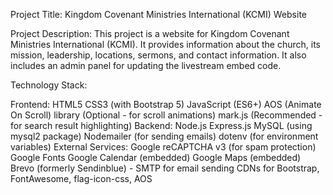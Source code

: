 Project Title: Kingdom Covenant Ministries International (KCMI) Website

Project Description: This project is a website for Kingdom Covenant Ministries International (KCMI). It provides information about the church, its mission, leadership, locations, sermons, and contact information. It also includes an admin panel for updating the livestream embed code.

Technology Stack:

Frontend:
HTML5
CSS3 (with Bootstrap 5)
JavaScript (ES6+)
AOS (Animate On Scroll) library (Optional - for scroll animations)
mark.js (Recommended - for search result highlighting)
Backend:
Node.js
Express.js
MySQL (using mysql2 package)
Nodemailer (for sending emails)
dotenv (for environment variables)
External Services:
Google reCAPTCHA v3 (for spam protection)
Google Fonts
Google Calendar (embedded)
Google Maps (embedded)
Brevo (formerly Sendinblue) - SMTP for email sending
CDNs for Bootstrap, FontAwesome, flag-icon-css, AOS
